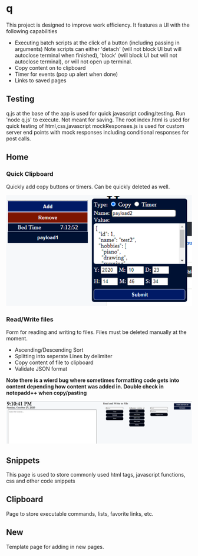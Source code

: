 # q
This project is designed to improve work efficiency. It features a UI with the following capabilities
- Executing batch scripts at the click of a button (including passing in arguments) 
  Note scripts can either 'detach' (will not block UI but will autoclose terminal when finished), 'block' (will block UI but will not autoclose terminal), or will not open up terminal.
- Copy content on to clipboard
- Timer for events (pop up alert when done)
- Links to saved pages

## Testing
q.js at the base of the app is used for quick javascript coding/testing.  Run 'node q.js' to execute. Not meant for saving. 
The root index.html is used for quick testing of html,css,javascript
mockResponses.js is used for custom server end points with mock responses including conditional responses for post calls. 

## Home
### Quick Clipboard
Quickly add copy buttons or timers.  Can be quickly deleted as well.

![Quick Clipboard Feature](./documentation/quick-clipboard-feature.png)

### Read/Write files
Form for reading and writing to files.  Files must be deleted manually at the moment.  
- Ascending/Descending Sort
- Splitting into seperate Lines by delimiter
- Copy content of file to clipboard
- Validate JSON format

**Note there is a wierd bug where sometimes formatting code gets into content depending how content was added in. Double check in notepadd++ when copy/pasting**

![Read and Write Feature](./documentation/read-write-feature.png)

## Snippets
This page is used to store commonly used html tags, javascript functions, css and other code snippets

## Clipboard
Page to store executable commands, lists, favorite links, etc. 

## New
Template page for adding in new pages. 
